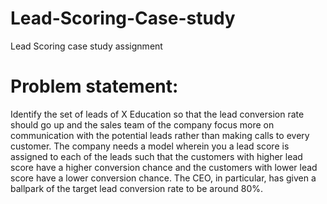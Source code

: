 # Lead-Scoring-Case-study
Lead Scoring case study assignment
# Problem statement:  
Identify the set of leads of  X Education so that the lead conversion rate should go up and the sales  team of the company focus more on communication with the potential leads rather than making calls to every customer.
The company needs a model wherein you a lead score is assigned to each of the leads such that the customers with higher lead score have a higher conversion chance and the customers with lower lead score have a lower conversion chance.
The CEO, in particular, has given a ballpark of the target lead conversion rate to be around 80%.
